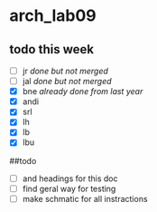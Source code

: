 # arch_lab09


## todo this week
- [ ] jr _done but not merged_
- [ ] jal _done but not merged_
- [x] bne _already done from last year_
- [x] andi
- [x] srl
- [x] lh
- [x] lb
- [x] lbu

##todo 

- [ ] and headings for this doc
- [ ] find geral way for testing
- [ ] make schmatic for all instractions
